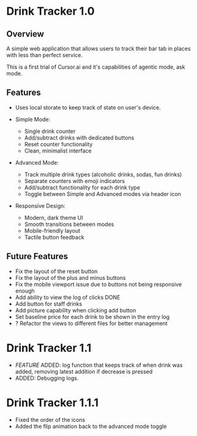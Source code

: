 # Drink Tracker 1.0

## Overview

A simple web application that allows users to track their bar tab in places
with less than perfect service.

This is a first trial of Cursor.ai and it's capabilities of agentic mode, ask mode.

## Features

- Uses local storate to keep track of state on user's device.

- Simple Mode:

  - Single drink counter
  - Add/subtract drinks with dedicated buttons
  - Reset counter functionality
  - Clean, minimalist interface

- Advanced Mode:

  - Track multiple drink types (alcoholic drinks, sodas, fun drinks)
  - Separate counters with emoji indicators
  - Add/subtract functionality for each drink type
  - Toggle between Simple and Advanced modes via header icon

- Responsive Design:
  - Modern, dark theme UI
  - Smooth transitions between modes
  - Mobile-friendly layout
  - Tactile button feedback

## Future Features

- Fix the layout of the reset button
- Fix the layout of the plus and minus buttons
- Fix the mobile viewport issue due to buttons not being responsive enough
- Add ability to view the log of clicks DONE
- Add button for staff drinks
- Add picture capability when clicking add button
- Set baseline price for each drink to be shown in the entry log
- ? Refactor the views to different files for better management

# Drink Tracker 1.1

- _FEATURE_ ADDED: log function that keeps track of when drink was added, removing latest addition if decrease is pressed
- ADDED: Debugging logs.

# Drink Tracker 1.1.1

- Fixed the order of the icons
- Added the flip animation back to the advanced mode toggle
